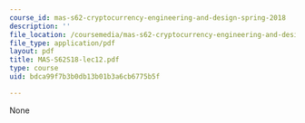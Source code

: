```yaml
---
course_id: mas-s62-cryptocurrency-engineering-and-design-spring-2018
description: ''
file_location: /coursemedia/mas-s62-cryptocurrency-engineering-and-design-spring-2018/bdca99f7b3b0db13b01b3a6cb6775b5f_MAS-S62S18-lec12.pdf
file_type: application/pdf
layout: pdf
title: MAS-S62S18-lec12.pdf
type: course
uid: bdca99f7b3b0db13b01b3a6cb6775b5f

---
```

None